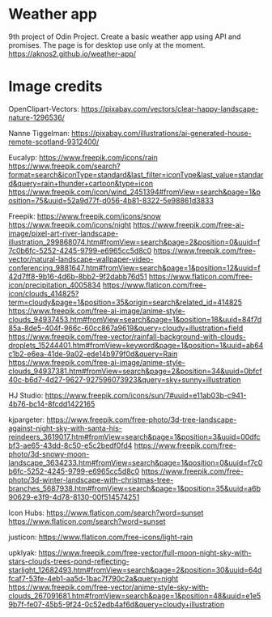 # Weather app

9th project of Odin Project. Create a basic weather app using API and promises. The page is for desktop use only at the moment.
https://aknos2.github.io/weather-app/

# Image credits

OpenClipart-Vectors: https://pixabay.com/vectors/clear-happy-landscape-nature-1296536/

Nanne Tiggelman: https://pixabay.com/illustrations/ai-generated-house-remote-scotland-9312400/

Eucalyp: https://www.freepik.com/icons/rain
https://www.freepik.com/search?format=search&iconType=standard&last_filter=iconType&last_value=standard&query=rain+thunder+cartoon&type=icon
https://www.freepik.com/icon/wind_2451394#fromView=search&page=1&position=75&uuid=52a9d77f-d056-4b81-8322-5e98861d3833

Freepik: https://www.freepik.com/icons/snow
https://www.freepik.com/icons/night
https://www.freepik.com/free-ai-image/pixel-art-river-landscape-illustration_299868074.htm#fromView=search&page=2&position=0&uuid=f7c0b6fc-5252-4245-9799-e6965cc5d8c0
https://www.freepik.com/free-vector/natural-landscape-wallpaper-video-conferencing_9881647.htm#fromView=search&page=1&position=12&uuid=f42d7ff8-9b16-4d6b-8bb2-9f2dabb76d51
https://www.flaticon.com/free-icon/precipitation_4005834
https://www.flaticon.com/free-icon/clouds_414825?term=cloudy&page=1&position=35&origin=search&related_id=414825
https://www.freepik.com/free-ai-image/anime-style-clouds_94937453.htm#fromView=search&page=1&position=18&uuid=84f7d85a-8de5-404f-966c-60cc867a9619&query=cloudy+illustration+field
https://www.freepik.com/free-vector/rainfall-background-with-clouds-droplets_15244401.htm#fromView=keyword&page=1&position=1&uuid=ab64c1b2-e6ea-41de-9a02-ede14b979f0d&query=Rain
https://www.freepik.com/free-ai-image/anime-style-clouds_94937381.htm#fromView=search&page=2&position=34&uuid=0bfcf40c-b6d7-4d27-9627-927596073923&query=sky+sunny+illustration

HJ Studio: https://www.freepik.com/icons/sun/7#uuid=e11ab03b-c941-4b76-bc14-8fcdd1422165

kjpargeter: https://www.freepik.com/free-photo/3d-tree-landscape-against-night-sky-with-santa-his-reindeers_3619017.htm#fromView=search&page=1&position=3&uuid=00dfcbf3-ae65-43dd-8c50-e5c2bedf0fd4
https://www.freepik.com/free-photo/3d-snowy-moon-landscape_3634233.htm#fromView=search&page=1&position=0&uuid=f7c0b6fc-5252-4245-9799-e6965cc5d8c0
https://www.freepik.com/free-photo/3d-winter-landscape-with-christmas-tree-branches_5687938.htm#fromView=search&page=1&position=35&uuid=a6b90629-e3f9-4d78-8130-00f514574251

Icon Hubs: https://www.flaticon.com/search?word=sunset
https://www.flaticon.com/search?word=sunset

justicon: https://www.flaticon.com/free-icons/light-rain

upklyak: https://www.freepik.com/free-vector/full-moon-night-sky-with-stars-clouds-trees-pond-reflecting-starlight_12682493.htm#fromView=search&page=2&position=30&uuid=64dfcaf7-53fe-4eb1-aa5d-1bac7f790c2a&query=night
https://www.freepik.com/free-vector/anime-style-sky-with-clouds_267091681.htm#fromView=search&page=1&position=48&uuid=e1e59b7f-fe07-45b5-9f24-0c52edb4af6d&query=cloudy+illustration

